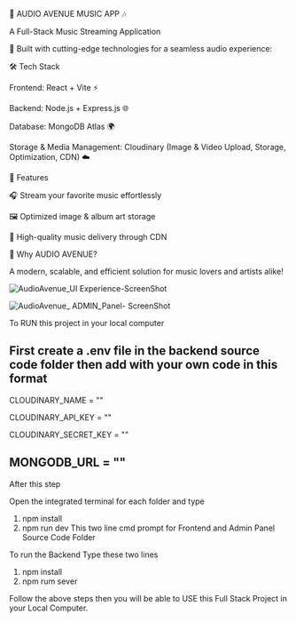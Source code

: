 🎵 AUDIO AVENUE MUSIC APP 🎶

A Full-Stack Music Streaming Application

🚀 Built with cutting-edge technologies for a seamless audio experience:

🛠️ Tech Stack

Frontend: React + Vite ⚡

Backend: Node.js + Express.js 🌐

Database: MongoDB Atlas 🌍

Storage & Media Management: Cloudinary (Image & Video Upload, Storage, Optimization, CDN) ☁️

🎉 Features

🎧 Stream your favorite music effortlessly

🖼️ Optimized image & album art storage

📀 High-quality music delivery through CDN

🌟 Why AUDIO AVENUE?

A modern, scalable, and efficient solution for music lovers and artists alike!


![AudioAvenue_UI Experience-ScreenShot](https://github.com/user-attachments/assets/4b116770-dec6-41cc-bc77-31b0ecb92166)


![AudioAvenue_ ADMIN_Panel-  ScreenShot](https://github.com/user-attachments/assets/08484750-fabf-4455-9fcc-998c5de4285e)



To RUN this project in your local computer 

First create a .env file in the backend source code folder then add with your own code in this format
----------------------------
CLOUDINARY_NAME = ""

CLOUDINARY_API_KEY = ""

CLOUDINARY_SECRET_KEY = ""

MONGODB_URL = ""
----------------------------

After this step

Open the integrated terminal for each folder and type 
1. npm install
2. npm run dev
This two line cmd prompt for Frontend and Admin Panel Source Code Folder

To run the Backend Type these two lines
1. npm install
2. npm rum sever

Follow the above steps then you will be able to USE this Full Stack Project in your Local Computer.
